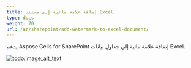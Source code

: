 ```yaml
---
title: إضافة علامة مائية إلى مستند Excel.
type: docs
weight: 70
url: /ar/sharepoint/add-watermark-to-excel-document/
---
```


يدعم Aspose.Cells for SharePoint إضافة علامة مائية إلى جداول بيانات Excel.

![todo:image_alt_text](add-watermark-to-excel-document_1.png)
